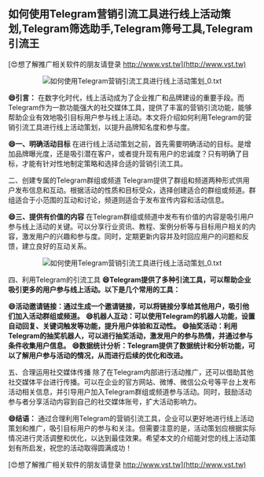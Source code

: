 ## **如何使用Telegram营销引流工具进行线上活动策划,Telegram筛选助手,Telegram筛号工具,Telegram引流王**

[😍想了解推广相关软件的朋友请登录 http://www.vst.tw](http://www.vst.tw)

 <center><img src="https://vst.tw/MP4/tuiguang/png/2.png" alt="如何使用Telegram营销引流工具进行线上活动策划_0.txt"></center>

**😄引言：**
在数字化时代，线上活动成为了企业推广和品牌建设的重要手段。而Telegram作为一款功能强大的社交媒体工具，提供了丰富的营销引流功能，能够帮助企业有效地吸引目标用户参与线上活动。本文将介绍如何利用Telegram的营销引流工具进行线上活动策划，以提升品牌知名度和参与度。

**😄一、明确活动目标**
在进行线上活动策划之前，首先需要明确活动的目标。是增加品牌曝光度，还是吸引潜在客户，或者提升现有用户的忠诚度？只有明确了目标，才能有针对性地制定策略和选择合适的营销引流工具。

二、创建专属的Telegram群组或频道
Telegram提供了群组和频道两种形式供用户发布信息和互动。根据活动的性质和目标受众，选择创建适合的群组或频道。群组适合于小范围的互动和讨论，频道则适合于发布宣传内容和活动信息。

**😄三、提供有价值的内容**
在Telegram群组或频道中发布有价值的内容是吸引用户参与线上活动的关键。可以分享行业资讯、教程、案例分析等与目标用户相关的内容，激发用户的兴趣和参与度。同时，定期更新内容并及时回应用户的问题和反馈，建立良好的互动关系。

 <center><img src="https://vst.tw/MP4/tuiguang/png/7.png" alt="如何使用Telegram营销引流工具进行线上活动策划_0.txt"></center>

四、利用Telegram的引流工具
**😄Telegram提供了多种引流工具，可以帮助企业吸引更多的用户参与线上活动。以下是几个常用的工具：**

**😄活动邀请链接：通过生成一个邀请链接，可以将链接分享给其他用户，吸引他们加入活动群组或频道。**
**😄机器人互动：可以使用Telegram的机器人功能，设置自动回复、关键词触发等功能，提升用户体验和互动性。**
**😄抽奖活动：利用Telegram的抽奖机器人，可以进行抽奖活动，激发用户的参与热情，并通过参与条件收集用户信息。**
**😄数据统计分析：Telegram提供了数据统计和分析功能，可以了解用户参与活动的情况，从而进行后续的优化和改进。**

五、合理运用社交媒体传播
除了在Telegram内部进行活动推广，还可以借助其他社交媒体平台进行传播。可以在企业的官方网站、微博、微信公众号等平台上发布活动相关信息，并引导用户加入Telegram群组或频道参与活动。同时，鼓励活动参与者分享活动内容到自己的社交媒体账号，扩大活动影响力。

**😄结语：**
通过合理利用Telegram的营销引流工具，企业可以更好地进行线上活动策划和推广，吸引目标用户的参与和关注。但需要注意的是，活动策划应根据实际情况进行灵活调整和优化，以达到最佳效果。希望本文的介绍能对您的线上活动策划有所启发，祝您的活动取得圆满成功！

[😍想了解推广相关软件的朋友请登录 http://www.vst.tw](http://www.vst.tw)



